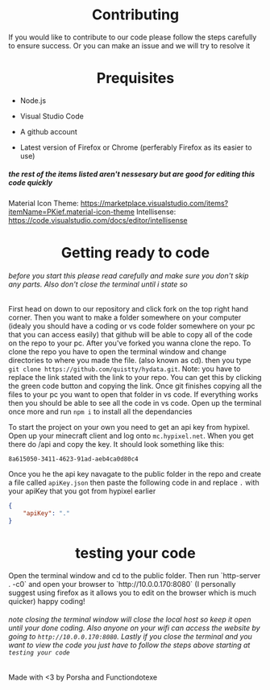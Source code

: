 <h1 align="center">Contributing</h1>
If you would like to contribute to our code please follow the steps carefully to ensure success. Or you can make an issue and we will try to resolve it 

<h1 align="center">Prequisites</h1>

- Node.js

- Visual Studio Code

- A github account

- Latest version of Firefox or Chrome (perferably Firefox as its easier to use)

##### the rest of the items listed aren't nessesary but are good for editing this code quickly
Material Icon Theme: https://marketplace.visualstudio.com/items?itemName=PKief.material-icon-theme
Intellisense: https://code.visualstudio.com/docs/editor/intellisense



<h1 align="center">Getting ready to code</h1>

###### before you start this please read carefully and make sure you don't skip any parts. Also don't close the terminal until i state so

First head on down to our repository and click fork on the top right hand corner. Then you want to make a folder somewhere on your computer (idealy you should have a coding or vs code folder somewhere on your pc that you can access easily) that github will be able to copy all of the code on the repo to your pc. After you've forked you wanna clone the repo. To clone the repo you have to open the terminal window and change directories to where you made the file. (also known as cd). then you type `git clone https://github.com/quistty/hydata.git`. Note: you have to replace the link stated with the link to your repo. You can get this by clicking the green code button and copying the link. Once git finishes copying all the files to your pc you want to open that folder in vs code. If everything works then you should be able to see all the code in vs code. Open up the terminal once more and run `npm i` to install all the dependancies 

To start the project on your own you need to get an api key from hypixel. 
Open up your minecraft client and log onto `mc.hypixel.net`. When you get there do /api and copy the key. It should look something like this:

`
8a615050-3411-4623-91ad-aeb4ca0d80c4 
`

Once you he the api key navagate to the public folder in the repo and create a file called `apiKey.json`
then paste the following code in and replace `.` with your apiKey that you got from hypixel earlier
```json
{
    "apiKey": "."
}

```

<h1 align="center">testing your code</h1>
Open the terminal window and cd to the public folder. Then run `http-server . -c0` and open your browser to `http://10.0.0.170:8080` (I personally suggest using firefox as it allows you to edit on the browser which is much quicker) happy coding!

###### note closing the terminal window will close the local host so keep it open until your done coding. Also anyone on your wifi can access the website by going to `http://10.0.0.170:8080`. Lastly if you close the terminal and you want to view the code you just have to follow the steps above starting at `testing your code`

<!--  im sorry  -->
Made with <3 by Porsha and Functiondotexe 
